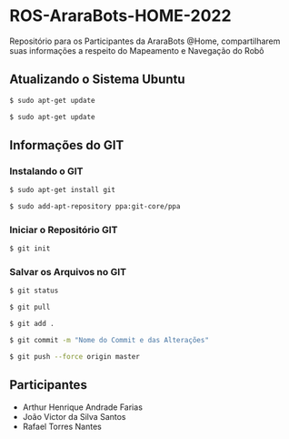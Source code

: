 # ROS-AraraBots-HOME-2022

Repositório para os Participantes da AraraBots @Home, compartilharem suas informações a respeito do Mapeamento e Navegação do Robô

## Atualizando o Sistema Ubuntu

```bash
$ sudo apt-get update
```

```bash
$ sudo apt-get update
```

## Informações do GIT

### Instalando o GIT

```bash
$ sudo apt-get install git
```

```bash
$ sudo add-apt-repository ppa:git-core/ppa
```


### Iniciar o Repositório GIT

```bash
$ git init
```

### Salvar os Arquivos no GIT

```bash
$ git status
```
```bash
$ git pull
```
```bash
$ git add .
```
```bash
$ git commit -m "Nome do Commit e das Alterações"
```
```bash
$ git push --force origin master
```

## Participantes
 - Arthur Henrique Andrade Farias
 - João Victor da Silva Santos
 - Rafael Torres Nantes

